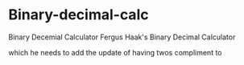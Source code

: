 # Binary-decimal-calc
Binary Decemial Calculator
Fergus Haak's Binary Decimal Calculator 

which he needs to add the update of having twos compliment to
